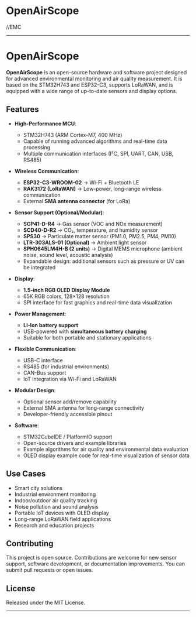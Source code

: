
# OpenAirScope

//EMC

---

# OpenAirScope

**OpenAirScope** is an open-source hardware and software project designed for advanced environmental monitoring and air quality measurement. It is based on the STM32H743 and ESP32-C3, supports LoRaWAN, and is equipped with a wide range of up-to-date sensors and display options.

## Features

* **High-Performance MCU**:

  * STM32H743 (ARM Cortex-M7, 400 MHz)
  * Capable of running advanced algorithms and real-time data processing
  * Multiple communication interfaces (I²C, SPI, UART, CAN, USB, RS485)

* **Wireless Communication**:

  * **ESP32-C3-WROOM-02** → Wi-Fi + Bluetooth LE
  * **RAK3172 (LoRaWAN)** → Low-power, long-range wireless communication
  * External **SMA antenna connector** (for LoRa)

* **Sensor Support (Optional/Modular)**:

  * **SGP41-D-R4** → Gas sensor (VOC and NOx measurement)
  * **SCD40-D-R2** → CO₂, temperature, and humidity sensor
  * **SPS30** → Particulate matter sensor (PM1.0, PM2.5, PM4, PM10)
  * **LTR-303ALS-01 (Optional)** → Ambient light sensor
  * **SPH0645LM4H-B (2 units)** → Digital MEMS microphone (ambient noise, sound level, acoustic analysis)
  * Expandable design: additional sensors such as pressure or UV can be integrated

* **Display**:

  * **1.5-inch RGB OLED Display Module**
  * 65K RGB colors, 128×128 resolution
  * SPI interface for fast graphics and real-time data visualization

* **Power Management**:

  * **Li-Ion battery support**
  * USB-powered with **simultaneous battery charging**
  * Suitable for both portable and stationary applications

* **Flexible Communication**:

  * USB-C interface
  * RS485 (for industrial environments)
  * CAN-Bus support
  * IoT integration via Wi-Fi and LoRaWAN

* **Modular Design**:

  * Optional sensor add/remove capability
  * External SMA antenna for long-range connectivity
  * Developer-friendly accessible pinout

* **Software**:

  * STM32CubeIDE / PlatformIO support
  * Open-source drivers and example libraries
  * Example algorithms for air quality and environmental data evaluation
  * OLED display example code for real-time visualization of sensor data

## Use Cases

* Smart city solutions
* Industrial environment monitoring
* Indoor/outdoor air quality tracking
* Noise pollution and sound analysis
* Portable IoT devices with OLED display
* Long-range LoRaWAN field applications
* Research and education projects

## Contributing

This project is open source. Contributions are welcome for new sensor support, software development, or documentation improvements. You can submit pull requests or open issues.

## License

Released under the MIT License.

---


